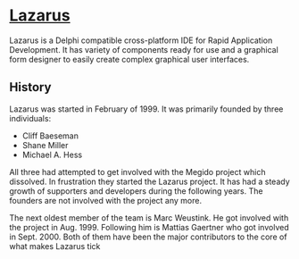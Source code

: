 # [Lazarus](https://www.lazarus-ide.org/)

Lazarus is a Delphi compatible cross-platform IDE for Rapid Application Development. 
It has variety of components ready for use and a graphical form designer to easily create complex graphical user interfaces.


## History
Lazarus was started in February of 1999. It was primarily founded by three individuals:

* Cliff Baeseman
* Shane Miller
* Michael A. Hess

All three had attempted to get involved with the Megido project which dissolved. In frustration they started the Lazarus project. It has had a steady growth of supporters and developers during the following years. The founders are not involved with the project any more.

The next oldest member of the team is Marc Weustink. He got involved with the project in Aug. 1999. Following him is Mattias Gaertner who got involved in Sept. 2000. Both of them have been the major contributors to the core of what makes Lazarus tick

